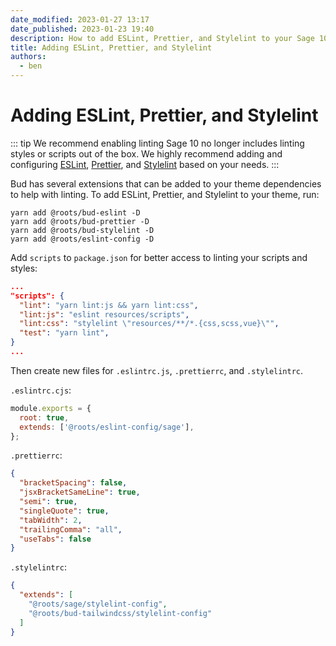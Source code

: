 ```yaml
---
date_modified: 2023-01-27 13:17
date_published: 2023-01-23 19:40
description: How to add ESLint, Prettier, and Stylelint to your Sage 10 theme.
title: Adding ESLint, Prettier, and Stylelint
authors:
  - ben
---
```


# Adding ESLint, Prettier, and Stylelint

::: tip We recommend enabling linting
Sage 10 no longer includes linting styles or scripts out of the box. We highly recommend adding and configuring [ESLint](https://eslint.org/), [Prettier](https://prettier.io/), and [Stylelint](https://stylelint.io/) based on your needs.
:::

Bud has several extensions that can be added to your theme dependencies to help with linting. To add ESLint, Prettier, and Stylelint to your theme, run:

```
yarn add @roots/bud-eslint -D
yarn add @roots/bud-prettier -D 
yarn add @roots/bud-stylelint -D
yarn add @roots/eslint-config -D
```

Add `scripts` to `package.json` for better access to linting your scripts and styles:

```json
...
"scripts": {
  "lint": "yarn lint:js && yarn lint:css",
  "lint:js": "eslint resources/scripts",
  "lint:css": "stylelint \"resources/**/*.{css,scss,vue}\"",
  "test": "yarn lint",
}
...
```

Then create new files for `.eslintrc.js`, `.prettierrc`, and `.stylelintrc`.

`.eslintrc.cjs`:

```javascript
module.exports = {
  root: true,
  extends: ['@roots/eslint-config/sage'],
};
```

`.prettierrc`:

```json
{
  "bracketSpacing": false,
  "jsxBracketSameLine": true,
  "semi": true,
  "singleQuote": true,
  "tabWidth": 2,
  "trailingComma": "all",
  "useTabs": false
}
```

`.stylelintrc`:

```json
{
  "extends": [
    "@roots/sage/stylelint-config",
    "@roots/bud-tailwindcss/stylelint-config"
  ]
}
```

